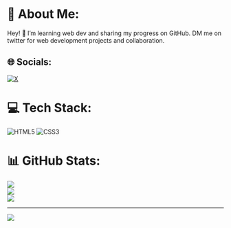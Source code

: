 # 💫 About Me:
Hey! 👋 I’m learning web dev and sharing my progress on GitHub. DM me on twitter for web development projects and collaboration.


## 🌐 Socials:
[![X](https://img.shields.io/badge/X-black.svg?logo=X&logoColor=white)](https://x.com/https://x.com/amarnathsharm) 

# 💻 Tech Stack:
![HTML5](https://img.shields.io/badge/html5-%23E34F26.svg?style=for-the-badge&logo=html5&logoColor=white) ![CSS3](https://img.shields.io/badge/css3-%231572B6.svg?style=for-the-badge&logo=css3&logoColor=white)
# 📊 GitHub Stats:
![](https://github-readme-stats.vercel.app/api?username=Amarnath01-source&theme=transparent&hide_border=false&include_all_commits=false&count_private=false)<br/>
![](https://nirzak-streak-stats.vercel.app/?user=Amarnath01-source&theme=transparent&hide_border=false)<br/>
![](https://github-readme-stats.vercel.app/api/top-langs/?username=Amarnath01-source&theme=transparent&hide_border=false&include_all_commits=false&count_private=false&layout=compact)

---
[![](https://visitcount.itsvg.in/api?id=Amarnath01-source&icon=0&color=1)](https://visitcount.itsvg.in)
<!---
Amarnath01-source/Amarnath01-source is a ✨ special ✨ repository because its `README.md` (this file) appears on your GitHub profile.
You can click the Preview link to take a look at your changes.
--->
